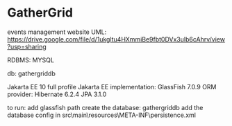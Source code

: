 # GatherGrid
events management website
UML:
https://drive.google.com/file/d/1ukgltu4HXmmiBe9fbt0DVx3ulb6cAhrv/view?usp=sharing

RDBMS: MYSQL

db: gathergriddb

Jakarta EE 10 full profile
Jakarta EE implementation: GlassFish 7.0.9
ORM provider: Hibernate 6.2.4
JPA 3.1.0

to run:
add glassfish path
create the database: gathergriddb
add the database config in src\main\resources\META-INF\persistence.xml
